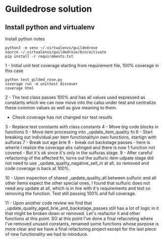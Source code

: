 # Guildedrose solution

## Install python and virtualenv

Install python notes

```
python3 -m venv ~/.virtualenvs/guildedrose
source ~/.virtualenvs/guildedrose/bin/activate
pip install -r requirements.txt
```

1 - Initial unit test coverage starting from requirement file, 100% coverage in this case

```
python test_gilded_rose.py
coverage run -m unittest discover
coverage html
```

2 - The test class passes 100% and has all values used expressed as constants which we can now move into the calss under test and centralize these common values as well as give meaning to them.
- Check coverage has not changed nor test resutls

3 - Replace test constants with class constants
4 - Move big code blocks in functions
5 - Move item processing into _update_item_quality fn
6 - Start breaking out individual per item functionalityin own functions, startign with sulfuras
7 - Break out age brie
8 - break out backstage passes - here is wherre I realize the coverage ahs cahnged and there is now 1 function not covered - But it's ok since it's only in the sulfuras stage. 
9 - After careful refactoring of the affected fn, turns out the sulfuric item udpate stage did not need to use _update_quality_nagative_sell_in at all, so removed and code coverage is back at 100%.

10 - Upon inspection of shared _update_quality_all between sulfuric and all other items expect the other special ones, I found that sulfuric does not need any update at all, which is in line with it's requirements and test so removing the function. Test still passing 100% and full coverage.

11 - Upon another code review we find that _update_quality_aged_brie_and_backstage_passes still has a lot of logic in it that might be broken down or removed. Let's reafactor it and other functions at this point. SO at this point I've done a final refacroting where I've removed unused constants, renamed some functions whose purpose is more clear and we have a final refactoring project except for the last piece of new functionality we had to introduce.